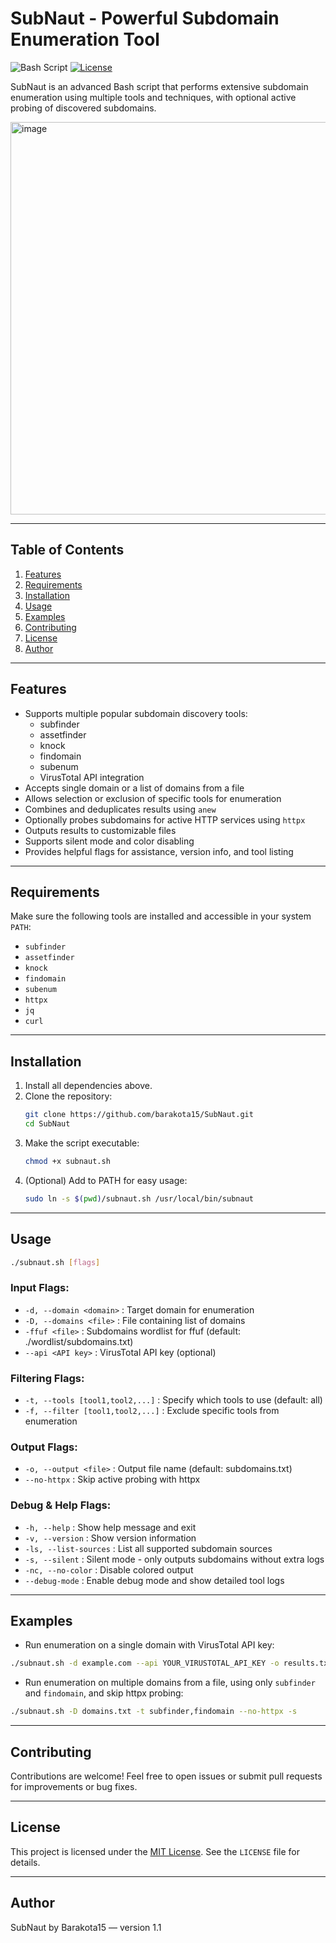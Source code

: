 # SubNaut - Powerful Subdomain Enumeration Tool

![Bash Script](https://img.shields.io/badge/bash-script-blue) [![License](https://img.shields.io/badge/license-MIT-blue.svg)](LICENSE)

SubNaut is an advanced Bash script that performs extensive subdomain enumeration using multiple tools and techniques, with optional active probing of discovered subdomains.

<img width="1115" height="628" alt="image" src="https://github.com/user-attachments/assets/1c5074c1-9e58-4550-a30a-cab75a8cff6c" />

---

## Table of Contents

1. [Features](#features)
2. [Requirements](#requirements)
3. [Installation](#installation)
4. [Usage](#usage)
5. [Examples](#examples)
6. [Contributing](#contributing)
7. [License](#license)
8. [Author](#author)

---

## Features

- Supports multiple popular subdomain discovery tools:
  - subfinder
  - assetfinder
  - knock
  - findomain
  - subenum
  - VirusTotal API integration
- Accepts single domain or a list of domains from a file
- Allows selection or exclusion of specific tools for enumeration
- Combines and deduplicates results using `anew`
- Optionally probes subdomains for active HTTP services using `httpx`
- Outputs results to customizable files
- Supports silent mode and color disabling
- Provides helpful flags for assistance, version info, and tool listing

---

## Requirements

Make sure the following tools are installed and accessible in your system `PATH`:

- `subfinder`
- `assetfinder`
- `knock`
- `findomain`
- `subenum`
- `httpx`
- `jq`
- `curl`

---

## Installation

1. Install all dependencies above.
2. Clone the repository:
   ```bash
   git clone https://github.com/barakota15/SubNaut.git
   cd SubNaut
   ```
4. Make the script executable:
   ```bash
   chmod +x subnaut.sh
   ```
5. (Optional) Add to PATH for easy usage:
   ```bash
   sudo ln -s $(pwd)/subnaut.sh /usr/local/bin/subnaut
   ```

---

## Usage

```bash
./subnaut.sh [flags]
```
### Input Flags:
- `-d, --domain <domain>` : Target domain for enumeration
- `-D, --domains <file>` : File containing list of domains
- `-ffuf <file>` : Subdomains wordlist for ffuf (default: ./wordlist/subdomains.txt)
- `--api <API key>` : VirusTotal API key (optional)
### Filtering Flags:
- `-t, --tools [tool1,tool2,...]` : Specify which tools to use (default: all)
- `-f, --filter [tool1,tool2,...]` : Exclude specific tools from enumeration
### Output Flags:
- `-o, --output <file>` : Output file name (default: subdomains.txt)
- `--no-httpx` : Skip active probing with httpx
### Debug & Help Flags:
- `-h, --help` : Show help message and exit
- `-v, --version` : Show version information
- `-ls, --list-sources` : List all supported subdomain sources
- `-s, --silent` : Silent mode - only outputs subdomains without extra logs
- `-nc, --no-color` : Disable colored output
- `--debug-mode` : Enable debug mode and show detailed tool logs
  
---

## Examples
- Run enumeration on a single domain with VirusTotal API key:
```bash
./subnaut.sh -d example.com --api YOUR_VIRUSTOTAL_API_KEY -o results.txt
```

- Run enumeration on multiple domains from a file, using only `subfinder` and `findomain`, and skip httpx probing:
```bash
./subnaut.sh -D domains.txt -t subfinder,findomain --no-httpx -s
```

---

## Contributing
Contributions are welcome! Feel free to open issues or submit pull requests for improvements or bug fixes.

---

## License
This project is licensed under the [MIT License](https://github.com/barakota15/DETS-Correction-System/blob/main/LICENSE). See the `LICENSE` file for details.

---

## Author
SubNaut by Barakota15 — version 1.1
